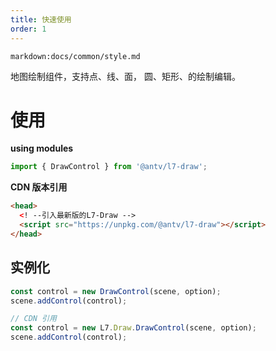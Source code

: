```yaml
---
title: 快速使用
order: 1
---
```


`markdown:docs/common/style.md`

地图绘制组件，支持点、线、面， 圆、矩形、的绘制编辑。

# 使用

**using modules**

```javascript
import { DrawControl } from '@antv/l7-draw';
```

**CDN 版本引用**

```html
<head>
  <! --引入最新版的L7-Draw -->
  <script src="https://unpkg.com/@antv/l7-draw"></script>
</head>
```

## 实例化

```javascript
const control = new DrawControl(scene, option);
scene.addControl(control);
```

```javascript
// CDN 引用
const control = new L7.Draw.DrawControl(scene, option);
scene.addControl(control);
```
